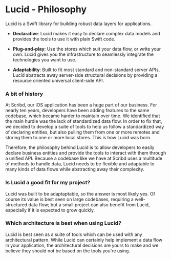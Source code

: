 # Lucid - Philosophy

Lucid is a Swift library for building robust data layers for applications.

- **Declarative**: Lucid makes it easy to declare complex data models and provides the tools to use it with plain Swift code.

- **Plug-and-play**: Use the stores which suit your data flow, or write your own. Lucid gives you the infrastructure to seamlessly integrate the technologies you want to use.

- **Adaptability**: Built to fit most standard and non-standard server APIs, Lucid abstracts away server-side structural decisions by providing a resource oriented universal client-side API.

### A bit of history

At Scribd, our iOS application has been a huge part of our business. For nearly ten years, developers have been adding features to the same codebase, which became harder to maintain over time. We identified that the main hurdle was the lack of standardized data flow. In order to fix that, we decided to develop a suite of tools to help us follow a standardized way of declaring entities, but also pulling them from one or more remotes and storing them to one or more local stores. This is how Lucid was born.

Therefore, the philosophy behind Lucid is to allow developers to easily declare business entities and provide the tools to interact with them through a unified API. Because a codebase like we have at Scribd uses a multitude of methods to handle data, Lucid needs to be flexible and adaptable to many kinds of data flows while abstracting away their complexity.

### Is Lucid a good fit for my project?

Lucid was built to be adaptaptable, so the answer is most likely yes. Of course its value is best seen on large codebases, requiring a well-structured data flow; but a small project can also benefit from Lucid, especially if it is expected to grow quickly.

### Which architecture is best when using Lucid?

Lucid is best seen as a suite of tools which can be used with any architectural pattern. While Lucid can certainly help implement a data flow in your application, the architectural decisions are yours to make and we believe they should not be based on the tools you're using.
